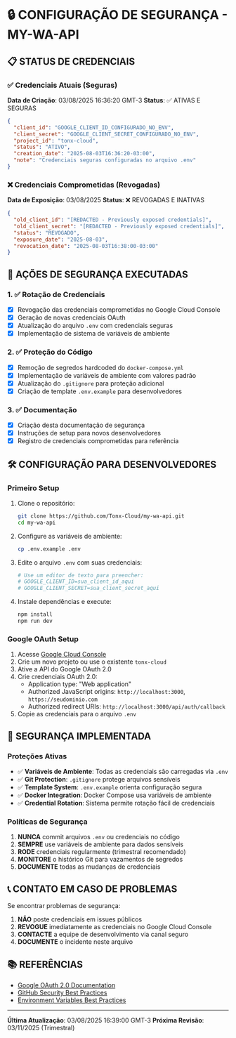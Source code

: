 # 🔒 CONFIGURAÇÃO DE SEGURANÇA - MY-WA-API

## 📋 STATUS DE CREDENCIAIS

### ✅ Credenciais Atuais (Seguras)

**Data de Criação**: 03/08/2025 16:36:20 GMT-3
**Status**: ✅ ATIVAS E SEGURAS

```json
{
  "client_id": "GOOGLE_CLIENT_ID_CONFIGURADO_NO_ENV",
  "client_secret": "GOOGLE_CLIENT_SECRET_CONFIGURADO_NO_ENV",
  "project_id": "tonx-cloud",
  "status": "ATIVO",
  "creation_date": "2025-08-03T16:36:20-03:00",
  "note": "Credenciais seguras configuradas no arquivo .env"
}
```

### ❌ Credenciais Comprometidas (Revogadas)

**Data de Exposição**: 03/08/2025
**Status**: ❌ REVOGADAS E INATIVAS

```json
{
  "old_client_id": "[REDACTED - Previously exposed credentials]",
  "old_client_secret": "[REDACTED - Previously exposed credentials]",
  "status": "REVOGADO",
  "exposure_date": "2025-08-03",
  "revocation_date": "2025-08-03T16:38:00-03:00"
}
```

## 🚨 AÇÕES DE SEGURANÇA EXECUTADAS

### 1. ✅ Rotação de Credenciais

- [x] Revogação das credenciais comprometidas no Google Cloud Console
- [x] Geração de novas credenciais OAuth
- [x] Atualização do arquivo `.env` com credenciais seguras
- [x] Implementação de sistema de variáveis de ambiente

### 2. ✅ Proteção do Código

- [x] Remoção de segredos hardcoded do `docker-compose.yml`
- [x] Implementação de variáveis de ambiente com valores padrão
- [x] Atualização do `.gitignore` para proteção adicional
- [x] Criação de template `.env.example` para desenvolvedores

### 3. ✅ Documentação

- [x] Criação desta documentação de segurança
- [x] Instruções de setup para novos desenvolvedores
- [x] Registro de credenciais comprometidas para referência

## 🛠️ CONFIGURAÇÃO PARA DESENVOLVEDORES

### Primeiro Setup

1. Clone o repositório:

   ```bash
   git clone https://github.com/Tonx-Cloud/my-wa-api.git
   cd my-wa-api
   ```

2. Configure as variáveis de ambiente:

   ```bash
   cp .env.example .env
   ```

3. Edite o arquivo `.env` com suas credenciais:

   ```bash
   # Use um editor de texto para preencher:
   # GOOGLE_CLIENT_ID=sua_client_id_aqui
   # GOOGLE_CLIENT_SECRET=sua_client_secret_aqui
   ```

4. Instale dependências e execute:
   ```bash
   npm install
   npm run dev
   ```

### Google OAuth Setup

1. Acesse [Google Cloud Console](https://console.cloud.google.com/apis/credentials)
2. Crie um novo projeto ou use o existente `tonx-cloud`
3. Ative a API do Google OAuth 2.0
4. Crie credenciais OAuth 2.0:
   - Application type: "Web application"
   - Authorized JavaScript origins: `http://localhost:3000`, `https://seudominio.com`
   - Authorized redirect URIs: `http://localhost:3000/api/auth/callback`
5. Copie as credenciais para o arquivo `.env`

## 🔐 SEGURANÇA IMPLEMENTADA

### Proteções Ativas

- ✅ **Variáveis de Ambiente**: Todas as credenciais são carregadas via `.env`
- ✅ **Git Protection**: `.gitignore` protege arquivos sensíveis
- ✅ **Template System**: `.env.example` orienta configuração segura
- ✅ **Docker Integration**: Docker Compose usa variáveis de ambiente
- ✅ **Credential Rotation**: Sistema permite rotação fácil de credenciais

### Políticas de Segurança

1. **NUNCA** commit arquivos `.env` ou credenciais no código
2. **SEMPRE** use variáveis de ambiente para dados sensíveis
3. **RODE** credenciais regularmente (trimestral recomendado)
4. **MONITORE** o histórico Git para vazamentos de segredos
5. **DOCUMENTE** todas as mudanças de credenciais

## 📞 CONTATO EM CASO DE PROBLEMAS

Se encontrar problemas de segurança:

1. **NÃO** poste credenciais em issues públicos
2. **REVOGUE** imediatamente as credenciais no Google Cloud Console
3. **CONTACTE** a equipe de desenvolvimento via canal seguro
4. **DOCUMENTE** o incidente neste arquivo

## 📚 REFERÊNCIAS

- [Google OAuth 2.0 Documentation](https://developers.google.com/identity/protocols/oauth2)
- [GitHub Security Best Practices](https://docs.github.com/en/code-security)
- [Environment Variables Best Practices](https://12factor.net/config)

---

**Última Atualização**: 03/08/2025 16:39:00 GMT-3
**Próxima Revisão**: 03/11/2025 (Trimestral)
